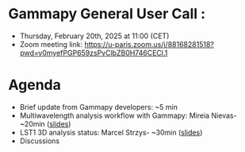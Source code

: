 # Gammapy General User Call : 

* Thursday, February 20th, 2025 at 11:00 (CET)
* Zoom meeting link: https://u-paris.zoom.us/j/88168281518?pwd=v0myefPGP659zsPvClbZB0H746CECl.1

# Agenda

* Brief update from Gammapy developers: ~5 min
* Multiwavelength analysis workflow with Gammapy:  Mireia Nievas- ~20min ([slides](Gammapy_MWL_user_call_mnievas.pdf))
* LST1 3D analysis status: Marcel Strzys- ~30min ([slides]()) 
* Discussions
